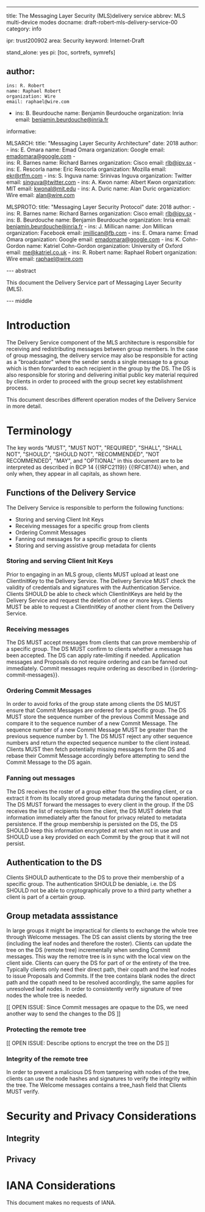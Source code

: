 ---
title: The Messaging Layer Security (MLS)delivery service
abbrev: MLS multi-device modes
docname: draft-robert-mls-delivery-service-00
category: info

ipr: trust200902
area: Security
keyword: Internet-Draft

stand_alone: yes
pi: [toc, sortrefs, symrefs]

author:
 -
    ins: R. Robert
    name: Raphael Robert
    organization: Wire
    email: raphael@wire.com
 -    
    ins: B. Beurdouche
    name: Benjamin Beurdouche
    organization: Inria
    email: benjamin.beurdouche@inria.fr

informative:

  MLSARCH:
       title: "Messaging Layer Security Architecture"
       date: 2018
       author:
         -  ins: E. Omara
            name: Emad Omara
            organization: Google
            email: emadomara@google.com
         -  
            ins: R. Barnes
            name: Richard Barnes
            organization: Cisco
            email: rlb@ipv.sx
         -
	    	  ins: E. Rescorla 
            name: Eric Rescorla
            organization: Mozilla 
            email: ekr@rtfm.com
         -
            ins: S. Inguva 
            name: Srinivas Inguva 
            organization: Twitter 
            email: singuva@twitter.com
         -
            ins: A. Kwon 
            name: Albert Kwon
            organization: MIT 
            email: kwonal@mit.edu
         -
            ins: A. Duric 
            name: Alan Duric
            organization: Wire 
            email: alan@wire.com 


  MLSPROTO:
       title: "Messaging Layer Security Protocol"
       date: 2018
       author:
         -  ins: R. Barnes
            name: Richard Barnes
            organization: Cisco
            email: rlb@ipv.sx
         -  ins: B. Beurdouche
            name: Benjamin Beurdouche
            organization: Inria
            email: benjamin.beurdouche@inria.fr
         -
            ins: J. Millican
            name: Jon Millican
            organization: Facebook
            email: jmillican@fb.com
         -
            ins: E. Omara
            name: Emad Omara
            organization: Google
            email: emadomara@google.com
         -
            ins: K. Cohn-Gordon
            name: Katriel Cohn-Gordon
            organization: University of Oxford
            email: me@katriel.co.uk
         -
            ins: R. Robert
            name: Raphael Robert
            organization: Wire
            email: raphael@wire.com

--- abstract

This document the Delivery Service part of Messaging Layer Security (MLS).

--- middle

# Introduction

The Delivery Service component of the MLS architecture is responsible for receiving and redistributing messages between group members. In the case of group messaging, the delivery service may also be responsible for acting as a "broadcaster" where the sender sends a single message to a group which is then forwarded to each recipient in the group by the DS. The DS is also responsible for storing and delivering initial public key material required by clients in order to proceed with the group secret key establishment process.

This document describes different operation modes of the Delivery Service in more detail.

# Terminology

The key words "MUST", "MUST NOT", "REQUIRED", "SHALL", "SHALL NOT",
"SHOULD", "SHOULD NOT", "RECOMMENDED", "NOT RECOMMENDED", "MAY", and
"OPTIONAL" in this document are to be interpreted as described in
BCP 14 {{!RFC2119}} {{!RFC8174}} when, and only when, they appear in all
capitals, as shown here.

## Functions of the Delivery Service

The Delivery Service is responsible to perform the following functions:

 - Storing and serving Client Init Keys
 - Receiving messages for a specific group from clients
 - Ordering Commit Messages
 - Fanning out messages for a specific group to clients
 - Storing and serving assistive group metadata for clients

### Storing and serving Client Init Keys

Prior to engaging in an MLS group, clients MUST upload at least one ClientInitKey to the Delivery Service. The Delivery Service MUST check the validity of credentials and signatures with the Authentication Service.
Clients SHOULD be able to check which ClientInitKeys are held by the Delivery Service and request the deletion of one or more keys.
Clients MUST be able to request a ClientInitKey of another client from the Delivery Service.

### Receiving messages

The DS MUST accept messages from clients that can prove membership of a specific group. The DS MUST confirm to clients whether a message has been accepted.
The DS can apply rate-limiting if needed.
Application messages and Proposals do not require ordering and can be fanned out immediately.
Commit messages require ordering as described in {{ordering-commit-messages}}.

### Ordering Commit Messages

In order to avoid forks of the group state among clients the DS MUST ensure that Commit Messages are ordered for a specific group. The DS MUST store the sequence number of the previous Commit Message and compare it to the sequence number of a new Commit Message. The sequence number of a new Commit Message MUST be greater than the previous sequence number by 1. The DS MUST reject any other sequence numbers and return the expected sequence number to the client instead. Clients MUST then fetch potentially missing messages form the DS and rebase their Commit Message accordingly before attempting to send the Commit Message to the DS again.

### Fanning out messages

The DS receives the roster of a group either from the sending client, or ca extract it from its locally stored group metadata during the fanout operation.
The DS MUST forward the messages to every client in the group.
If the DS receives the list of recipients from the client, the DS MUST delete that information immediately after the fanout for privacy related to metadata persistence. 
If the group membership is persisted on the DS, the DS SHOULD keep this information encrypted at rest when not in use and SHOULD use a key provided on each Commit by the group that it will not persist.

## Authentication to the DS

Clients SHOULD authenticate to the DS to prove their membership of a specific group. The authentication SHOULD be deniable, i.e. the DS SHOULD not be able to cryptographically prove to a third party whether a client is part of a certain group.

## Group metadata asssistance

In large groups it might be impractical for clients to exchange the whole tree through Welcome messages. The DS can assist clients by storing the tree (including the leaf nodes and therefore the roster). Clients can update the tree on the DS (remote tree) incrementally when sending Commit messages. This way the remotre tree is in sync with the local view on the client side.
Clients can query the DS for part of or the entirety of the tree. Typically clients only need their direct path, their copath and the leaf nodes to issue Proposals and Commits. If the tree contains blank nodes the direct path and the copath need to be resolved accordingly, the same applies for unresolved leaf nodes. In order to consistently verify signature of tree nodes the whole tree is needed.

[[ OPEN ISSUE: Since Commit messages are opaque to the DS, we need another way to send the changes to the DS ]]

### Protecting the remote tree

[[ OPEN ISSUE: Describe options to encrypt the tree on the DS ]]

### Integrity of the remote tree

In order to prevent a malicious DS from tampering with nodes of the tree, clients can use the node hashes and signatures to verify the integrity within the tree. The Welcome messages contains a tree_hash field that Clients MUST verify.

# Security and Privacy Considerations

## Integrity

## Privacy


# IANA Considerations
This document makes no requests of IANA.
